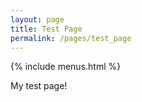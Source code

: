 ```yaml
---
layout: page
title: Test Page
permalink: /pages/test_page
---
```


{% include menus.html %}

My test page!
